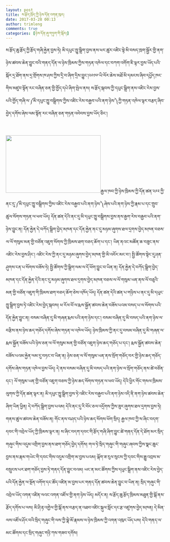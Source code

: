 ```yaml
---
layout: post
title: ས་རྩོད་ཁྲོད་ཀྱི་ཉེས་དོན་འགན་ཁུར།
date: 2017-03-28 00:13
author: trimleng
comments: true
categories: [ཉེས་དོན་ཞུ་གཏུག་གི་སྐོར།]
---
```

ས་རྩོད་ཆུ་རྩོད་ཀྱི་རྩོད་གཞི་རྐྱེན་བྱས་ཏེ། མི་དཔུང་ཁྱུ་སྒྲིག་བྱས་ནས་ཕར་ཚུར་འཛིང་སྟེ་མི་བསད་ཁྲག་སྦྱོར་གྱི་ནག་ཉེས་ཚབས་ཆེན་བྱུང་བའི་གནད་དོན་ལ་ཉེས་ཁྲིམས་ཀྱིས་གཏན་འཁེལ་དང་བཀག་འགོག་ཇི་ལྟར་བྱས་ཡོད་པའི་སྐོར་དྲ་ཐོག་ནས་དྲ་གྲོགས་ཁ་ཤས་ཀྱིས་དྲི་བ་ཞིག་དྲིས་བྱུང་།<!--more-->༢༠༡༠་ཡི་ལོར་ཆེས་མཐོ་མི་དམངས་ཞིབ་དཔྱོད་ཁང་གིས་མཛུབ་སྟོན་རང་བཞིན་ཅན་གྱི་གྱོད་དཔེ་ཞིག་སྤེལ་ནས། ས་རྩོད་སྐབས་ཀྱི་དཔུང་སྒྲིག་ནས་འཛིང་རེས་བྱས་པའི་གྱོད་གཞི་ལ་༼མི་དཔུང་ཁྱུ་བསྒྲིགས་ཀྱིས་འཛིང་རེས་བརྒྱབ་པའི་ནག་ཉེས་༽ཀྱི་གཏན་འཁེལ་ལྟར་བརྩད་ཞིབ་བྱེད་དགོས་ཞེས་ལམ་སྟོན་རང་བཞིན་ཅན་གཏན་འབེབས་བྱས་ཡོད་ཅིང་།

&nbsp;

<img class="size-medium wp-image-1301 alignleft" src="http://trimleng.org/wp-content/uploads/2017/03/land-300x182.jpg" alt="" width="300" height="182" /><span style="font-weight: 400">རྒྱལ་ཁབ་ཀྱི་ཉེས་ཁྲིམས་ཀྱི་དོན་ཚན་༢༩༢་ཀྱི་ནང་དུ་༼མི་དཔུང་ཁྱུ་བསྒྲིགས་ཀྱིས་འཛིང་རེས་བརྒྱབ་པའི་ནག་ཉེས་༽ཞེས་པའི་ནག་ཉེས་ཀྱི་རྣམ་པ་དང་གྲུབ་ཚུལ་སོགས་གཏན་ལ་ཕབ་ཡོད། དོན་ཚན་དེའི་ནང་དུ་མི་དཔུང་ཁྱུ་བསྒྲིགས་བྱས་ནས་རྒྱག་རེས་བརྒྱབ་པའི་ནག་ཉེས་བྱུང་ན། དོན་རྐྱེན་དེ་བཀོད་སྒྲིག་བྱེད་མཁན་དང་དོན་རྐྱེན་ནང་དུ་མཉམ་ཞུགས་ཐལ་དྲགས་བྱེད་མཁན་བཅས་ལ་ལོ་གསུམ་མན་གྱི་བཙོན་འཇུག་སོགས་ཀྱི་ཁྲིམས་ཐག་བཅད་ཆོག་པ་དང་། </span>ཡིན་ནའང་མཚོན་ཆ་བཟུང་ནས་འཛིང་རེས་བྱས་ཤིང་། འཛིང་རེས་ཀྱི་ནང་དུ་མཉམ་ཞུགས་བྱེད་མཁན་གྱི་མི་འབོར་མང་བ་། སྤྱི་ཚོགས་སྟེང་དུ་ཤན་ཤུགས་ངན་པ་སོགས་བཟོས་ཏེ། སྤྱི་ཚོགས་ཀྱི་སྒྲིག་ལམ་ལ་དོ་ཕོག་བྱུང་བ་ཡིན་ན། དོན་རྐྱེན་དེ་བཀོད་སྒྲིག་བྱེད་མཁན་དང་དོན་རྐྱེན་དེའི་ནང་དུ་མཉམ་ཞུགས་ཐལ་དྲགས་བྱེད་མཁན་བཅས་ལ་ལོ་གསུམ་ཡན་ནས་ལོ་བཅུའི་མན་གྱི་བཙོན་འཇུག་གི་ཁྲིམས་ཐག་བཅད་ཆོག་ཅེས་འཁོད་ཡོད། དོན་ཚན་དེའི་ཚན་པ་གཉིས་པ་ནང་དུ་མི་དཔུང་ཁྱུ་སྒྲིག་བྱས་ཏེ་འཛིང་རེས་བྱེད་སྐབས། ཕ་རོལ་བོ་ལ་རྨས་སྐྱོན་ཚབས་ཆེན་བཟོས་པའམ་བསད་པ་ལ་སོགས་པའི་དོན་རྐྱེན་བྱུང་ན། བསམ་བཞིན་དུ་མི་གཞན་རྨས་པའི་ནག་ཉེས་དང་། བསམ་བཞིན་དུ་མི་བསད་པའི་ནག་ཉེས་ལ་བརྩིས་ནས་ཉེས་ཆད་གཅོད་དགོས་ཞེས་གཏན་ལ་འཁེལ་ཡོད། ཉེས་ཁྲིམས་ཀྱི་ནང་དུ་བསམ་བཞིན་དུ་མི་གཞན་ལ་རྨས་སྐྱོན་བཟོས་པའི་ཉེས་ཅན་ལ་ལོ་གསུམ་མན་གྱི་བཙོན་འཇུག་ཉེས་ཆད་གཅོད་པ་དང་། རྨས་སྐྱོན་ཚབས་ཆེན་བཟོས་པའམ་རྐྱེན་ལམ་དུ་བཏང་བ་ཡིན་ན། ཉེས་ཅན་ལ་སོ་གསུམ་ཡན་ནས་སྲོག་གཅོད་བར་གྱི་ཉེས་ཆད་གཅོད་དགོས་ཞེས་གཏན་འཁེལ་བྱས་ཡོད། དེ་ནས་བསམ་བཞིན་དུ་མི་བསད་པའི་ནག་ཉེས་ལ་སྲོག་གཅོད་ནས་ཚེ་བཙོན་དང་། ལོ་གསུམ་ཡན་གྱི་བཙོན་འཇུག་བཅས་ཀྱི་ཉེས་ཆད་སོགས་གཏན་ལ་ཕབ་ཡོད། དེའི་ཕྱིར་གོང་གསལ་ཁྲིམས་ལུགས་ཀྱི་དོན་ཚན་ལྟར་ན། མི་དཔུང་ཁྱུ་སྒྲིག་བྱས་ཏེ་འཛིང་རེས་བརྒྱབ་པའི་ནག་ཉེས་འདི་ནི་ནག་ཉེས་ཚབས་ཆེན་ཞིག་ཡིན་ཕྱིན། དེ་བཀོད་སྒྲིག་བྱས་པའམ། དེའི་ནང་དུ་རི་བོང་ཅལ་འདྲོགས་ཀྱིས་ཟུར་ཞུགས་ཐལ་དྲགས་བྱས་ཏེ། གནས་ཚུལ་ཚབས་ཆེན་བཟོས་ན། གོང་ནས་བཤད་པའི་ཉེས་ཆད་སོགས་ཕོག་སྲིད། རྒྱལ་ཁབ་ཀྱི་ས་ཞིང་བདག་དབང་གི་འབྲེལ་ཡོད་ཀྱི་ཁྲིམས་ལྟར་ན། ས་ཞིང་བདག་དབང་གི་རྩོད་གཞི་ཞིག་བྱུང་ཚེ་གནད་དོན་དེ་ཐོག་མར་སྲིད་གཞུང་གིས་འདུམ་འགྲིག་བྱས་ནས་ཐག་གཅོད་བྱེད་དགོས། གལ་ཏེ་སྲིད་གཞུང་གི་གཞུང་ཞབས་ཀྱིས་སྣང་ཆུང་བྱས་ནས་རྣམ་གཡེང་གི་དབང་གིས་འདུམ་འགྲིག་མ་བྱས་པའམ། ལྐོག་ཟ་རུལ་སུངས་ཀྱི་དབང་གིས་རྒྱུ་འབྲས་མ་བསྲུངས་པར་ཐག་གཅོད་བྱས་ཏེ་གནད་དོན་བྱུང་བའམ། ཡང་ན་མང་ཚོགས་ཀྱིས་དཔུང་སྒྲིག་ནས་འཛིང་རེས་བྱེད་པའི་དོན་རྐྱེན་ལ་སྔོན་འགོག་དང་ཚོད་འཛིན་མ་བྱས་པར་གནད་དོན་ཚབས་ཆེན་བྱུང་བ་ཡིན་ན། སྲིད་གཞུང་གི་འབྲེལ་ཡོད་འགན་འཛིན་ལའང་འགན་འཛོལ་གྱི་ནག་ཉེས་ཡོད། མདོར་ན། ས་རྩོད་ཆུ་རྩོད་ཁྲིམས་མཐུན་གྱི་སྒོ་ནས་རྩོད་དགོས་པ་ལས། མི་ཤི་རྟ་འགྱེལ་གྱི་སྒོ་ནས་བརྩད་ན་འཐབ་འཛིང་སྐུལ་སློང་དང་རྩ་འཛུགས་བྱེད་མཁན། དེ་མིན་ལས་འཛོལ་ཤོར་བའི་སྲིད་གཞུང་གི་ལས་ཀྱི་སྣེ་མོ་རྣམས་ལ་ཉེས་ཁྲིམས་ཀྱི་འགན་འཁུར་ཡོད་པས། དེའི་གནད་ལ་མང་ཚོགས་དང་སྲིད་གཞུང་གཉི་ཀས་གཟབ་དགོས།
